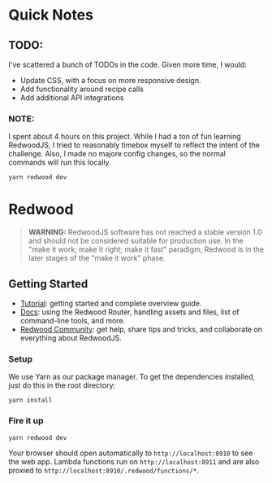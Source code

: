 # Quick Notes

## TODO: 

I've scattered a bunch of TODOs in the code. Given more time, I would:
- Update CSS, with a focus on more responsive design. 
- Add functionality around recipe calls
- Add additional API integrations

### NOTE:

I spent about 4 hours on this project. While I had a ton of fun learning RedwoodJS, I tried to reasonably timebox myself to reflect the intent of the challenge. Also, I made no majore config changes, so the normal commands will run this locally.

```terminal
yarn redwood dev
```

# Redwood

> **WARNING:** RedwoodJS software has not reached a stable version 1.0 and should not be considered suitable for production use. In the "make it work; make it right; make it fast" paradigm, Redwood is in the later stages of the "make it work" phase.

## Getting Started
- [Tutorial](https://redwoodjs.com/tutorial/welcome-to-redwood): getting started and complete overview guide.
- [Docs](https://redwoodjs.com/docs/introduction): using the Redwood Router, handling assets and files, list of command-line tools, and more.
- [Redwood Community](https://community.redwoodjs.com): get help, share tips and tricks, and collaborate on everything about RedwoodJS.

### Setup

We use Yarn as our package manager. To get the dependencies installed, just do this in the root directory:

```terminal
yarn install
```

### Fire it up

```terminal
yarn redwood dev
```

Your browser should open automatically to `http://localhost:8910` to see the web app. Lambda functions run on `http://localhost:8911` and are also proxied to `http://localhost:8910/.redwood/functions/*`. 

